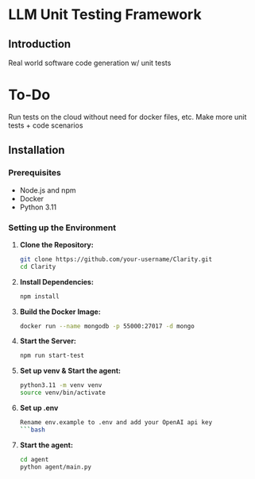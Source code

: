 # LLM Unit Testing Framework

## Introduction

Real world software code generation w/ unit tests

# To-Do

Run tests on the cloud without need for docker files, etc. 
Make more unit tests + code scenarios

## Installation

### Prerequisites

- Node.js and npm
- Docker
- Python 3.11

### Setting up the Environment

1. **Clone the Repository:**

   ```bash
   git clone https://github.com/your-username/Clarity.git
   cd Clarity

2. **Install Dependencies:**

   ```bash
   npm install
   ```

3. **Build the Docker Image:**

   ```bash
   docker run --name mongodb -p 55000:27017 -d mongo
    ```

4. **Start the Server:**

   ```bash
   npm run start-test
   ```

5. **Set up venv & Start the agent:**

   ```bash
   python3.11 -m venv venv
   source venv/bin/activate
   ``` 

6. **Set up .env**

   ```bash
   Rename env.example to .env and add your OpenAI api key
   ```bash
   
8. **Start the agent:**

   ```bash
   cd agent
   python agent/main.py
   ``````
